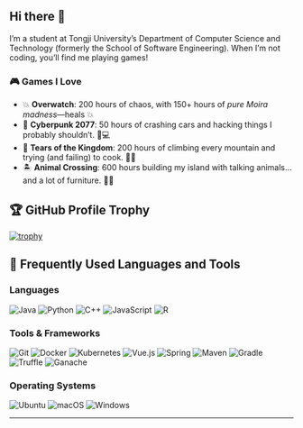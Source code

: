 ## Hi there 👋

I’m a student at Tongji University’s Department of Computer Science and Technology (formerly the School of Software Engineering). When I’m not coding, you’ll find me playing games!

### 🎮 Games I Love
- 💥 **Overwatch**: 200 hours of chaos, with 150+ hours of *pure Moira madness*—heals 💥
- 🚀 **Cyberpunk 2077**:  50 hours of crashing cars and hacking things I probably shouldn’t. 🔌💻
- 🏰 **Tears of the Kingdom**: 200 hours of climbing every mountain and trying (and failing) to cook. 🍳🔥
- 🏝️ **Animal Crossing**: 600 hours building my island with talking animals... and a lot of furniture. 🐻🌴

## 🏆 GitHub Profile Trophy

[![trophy](https://github-profile-trophy.vercel.app/?username=wukef2425&theme=onedark&no-bg=true&no-frame=true&column=5&margin-w=10&margin-h=15&rank=SECRET,S,A,B)](https://github.com/ryo-ma/github-profile-trophy)

## 🔧 Frequently Used Languages and Tools

### Languages
![Java](https://img.shields.io/badge/Java-007396?style=flat-square&logo=java&logoColor=white)
![Python](https://img.shields.io/badge/Python-3776AB?style=flat-square&logo=python&logoColor=white)
![C++](https://img.shields.io/badge/C++-00599C?style=flat-square&logo=c%2B%2B&logoColor=white)
![JavaScript](https://img.shields.io/badge/JavaScript-F7DF1E?style=flat-square&logo=javascript&logoColor=black)
![R](https://img.shields.io/badge/R-276DC3?style=flat-square&logo=r&logoColor=white)

### Tools & Frameworks
![Git](https://img.shields.io/badge/Git-F05032?style=flat-square&logo=git&logoColor=white)
![Docker](https://img.shields.io/badge/Docker-2496ED?style=flat-square&logo=docker&logoColor=white)
![Kubernetes](https://img.shields.io/badge/Kubernetes-326CE5?style=flat-square&logo=kubernetes&logoColor=white)
![Vue.js](https://img.shields.io/badge/Vue.js-4FC08D?style=flat-square&logo=vue.js&logoColor=white)
![Spring](https://img.shields.io/badge/Spring-6DB33F?style=flat-square&logo=spring&logoColor=white)
![Maven](https://img.shields.io/badge/Maven-C71A36?style=flat-square&logo=apache-maven&logoColor=white)
![Gradle](https://img.shields.io/badge/Gradle-02303A?style=flat-square&logo=gradle&logoColor=white)
![Truffle](https://img.shields.io/badge/Truffle-3C3C3D?style=flat-square&logo=ethereum&logoColor=white)
![Ganache](https://img.shields.io/badge/Ganache-3C3C3D?style=flat-square&logo=ethereum&logoColor=white)

### Operating Systems
![Ubuntu](https://img.shields.io/badge/Ubuntu-E95420?style=flat-square&logo=ubuntu&logoColor=white)
![macOS](https://img.shields.io/badge/macOS-000000?style=flat-square&logo=apple&logoColor=white)
![Windows](https://img.shields.io/badge/Windows-0078D6?style=flat-square&logo=windows&logoColor=white)

---


